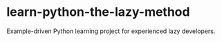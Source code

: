 # learn-python-the-lazy-method
Example-driven Python learning project for experienced lazy developers.
